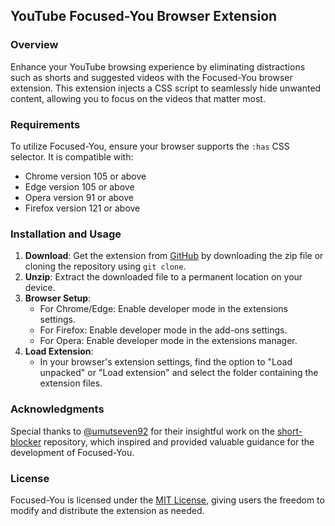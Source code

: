## YouTube Focused-You Browser Extension

### Overview
Enhance your YouTube browsing experience by eliminating distractions such as shorts and suggested videos with the Focused-You browser extension. This extension injects a CSS script to seamlessly hide unwanted content, allowing you to focus on the videos that matter most.

### Requirements
To utilize Focused-You, ensure your browser supports the `:has` CSS selector. It is compatible with:
- Chrome version 105 or above
- Edge version 105 or above
- Opera version 91 or above
- Firefox version 121 or above

### Installation and Usage
1. **Download**: Get the extension from [GitHub](https://github.com/Tossupmc/Focused-You) by downloading the zip file or cloning the repository using `git clone`.
2. **Unzip**: Extract the downloaded file to a permanent location on your device.
3. **Browser Setup**:
   - For Chrome/Edge: Enable developer mode in the extensions settings.
   - For Firefox: Enable developer mode in the add-ons settings.
   - For Opera: Enable developer mode in the extensions manager.
4. **Load Extension**:
   - In your browser's extension settings, find the option to "Load unpacked" or "Load extension" and select the folder containing the extension files.

### Acknowledgments
Special thanks to [@umutseven92](https://github.com/umutseven92) for their insightful work on the [short-blocker](https://github.com/umutseven92/shorts-blocker/) repository, which inspired and provided valuable guidance for the development of Focused-You.

### License
Focused-You is licensed under the [MIT License](https://en.wikipedia.org/wiki/MIT_License), giving users the freedom to modify and distribute the extension as needed.
